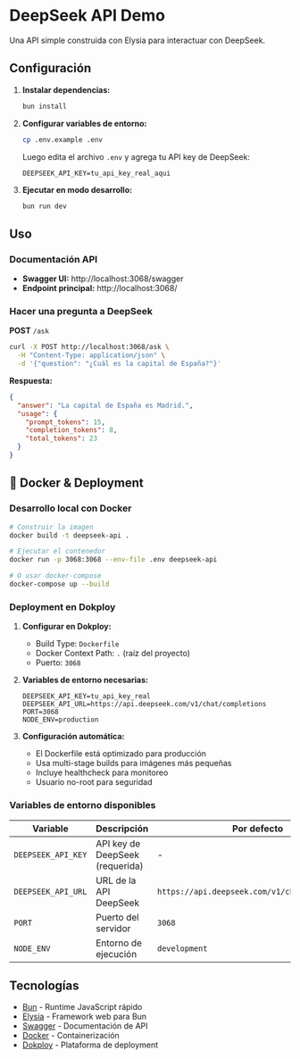 # DeepSeek API Demo

Una API simple construida con Elysia para interactuar con DeepSeek.

## Configuración

1. **Instalar dependencias:**
   ```bash
   bun install
   ```

2. **Configurar variables de entorno:**
   ```bash
   cp .env.example .env
   ```
   
   Luego edita el archivo `.env` y agrega tu API key de DeepSeek:
   ```
   DEEPSEEK_API_KEY=tu_api_key_real_aqui
   ```

3. **Ejecutar en modo desarrollo:**
   ```bash
   bun run dev
   ```

## Uso

### Documentación API
- **Swagger UI:** http://localhost:3068/swagger
- **Endpoint principal:** http://localhost:3068/

### Hacer una pregunta a DeepSeek

**POST** `/ask`

```bash
curl -X POST http://localhost:3068/ask \
  -H "Content-Type: application/json" \
  -d '{"question": "¿Cuál es la capital de España?"}'
```

**Respuesta:**
```json
{
  "answer": "La capital de España es Madrid.",
  "usage": {
    "prompt_tokens": 15,
    "completion_tokens": 8,
    "total_tokens": 23
  }
}
```

## 🐳 Docker & Deployment

### Desarrollo local con Docker

```bash
# Construir la imagen
docker build -t deepseek-api .

# Ejecutar el contenedor
docker run -p 3068:3068 --env-file .env deepseek-api

# O usar docker-compose
docker-compose up --build
```

### Deployment en Dokploy

1. **Configurar en Dokploy:**
   - Build Type: `Dockerfile`
   - Docker Context Path: `.` (raíz del proyecto)
   - Puerto: `3068`

2. **Variables de entorno necesarias:**
   ```
   DEEPSEEK_API_KEY=tu_api_key_real
   DEEPSEEK_API_URL=https://api.deepseek.com/v1/chat/completions
   PORT=3068
   NODE_ENV=production
   ```

3. **Configuración automática:**
   - El Dockerfile está optimizado para producción
   - Usa multi-stage builds para imágenes más pequeñas
   - Incluye healthcheck para monitoreo
   - Usuario no-root para seguridad

### Variables de entorno disponibles

| Variable | Descripción | Por defecto |
|----------|-------------|-------------|
| `DEEPSEEK_API_KEY` | API key de DeepSeek (requerida) | - |
| `DEEPSEEK_API_URL` | URL de la API DeepSeek | `https://api.deepseek.com/v1/chat/completions` |
| `PORT` | Puerto del servidor | `3068` |
| `NODE_ENV` | Entorno de ejecución | `development` |

## Tecnologías

- [Bun](https://bun.sh) - Runtime JavaScript rápido
- [Elysia](https://elysiajs.com) - Framework web para Bun
- [Swagger](https://swagger.io) - Documentación de API
- [Docker](https://docker.com) - Containerización
- [Dokploy](https://dokploy.com) - Plataforma de deployment
